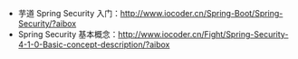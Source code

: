* 芋道 Spring Security 入门：<http://www.iocoder.cn/Spring-Boot/Spring-Security/?aibox>
* Spring Security 基本概念：<http://www.iocoder.cn/Fight/Spring-Security-4-1-0-Basic-concept-description/?aibox>
